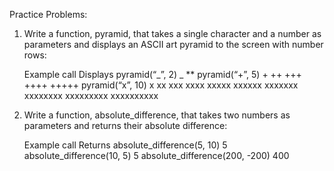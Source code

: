 Practice Problems:

1. Write a function, pyramid, that takes a single character and a number as parameters and displays an ASCII art pyramid to the screen with number rows:

   Example call
   Displays
   pyramid(“_”, 2) _ \*\*
   pyramid(“+”, 5) + ++
   +++
   ++++
   +++++
   pyramid(“x”, 10) x xx
   xxx
   xxxx
   xxxxx
   xxxxxx
   xxxxxxx
   xxxxxxxx
   xxxxxxxxx
   xxxxxxxxxx

2. Write a function, absolute_difference, that takes two numbers as parameters and returns their absolute difference:

   Example call
   Returns
   absolute_difference(5, 10) 5 absolute_difference(10, 5) 5 absolute_difference(200, -200) 400
